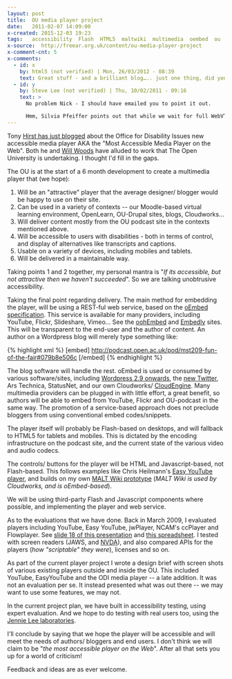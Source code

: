 ```yaml
---
layout: post
title:  OU media player project
date:   2011-02-07 14:09:00
x-created: 2015-12-03 19:23
tags:   accessibility  Flash  HTML5  maltwiki  multimedia  oembed  ou  video
x-source:  http://freear.org.uk/content/ou-media-player-project
x-comment-cnt: 5
x-comments:
  - id: x
    by: html5 (not verified) | Mon, 26/03/2012 - 08:39
    text: Great stuff - and a brilliant blog….. just one thing, did you notice how the Google logo reacted when you ‘shook’ the window?
  - id: y
    by: Steve Lee (not verified) | Thu, 10/02/2011 - 09:16
    text: >
      No problem Nick - I should have emailed you to point it out.

      Hmm, Silvia Pfeiffer points out that while we wait for full WebVTT support, ...
---
```



Tony [Hirst has just blogged][hirst] about the Office for Disability Issues new
accessible media player AKA the "Most Accessible Media Player on the Web".
Both he and [Will Woods][] have alluded to work that The Open University is undertaking.
I thought I'd fill in the gaps.

The OU is at the start of a 6 month development to create a multimedia player that (we hope):

1. Will be an "attractive" player that the average designer/ blogger would be happy to use on their site.
2. Can be used in a variety of contexts -- our Moodle-based virtual learning
  environment, OpenLearn, OU-Drupal sites, blogs, Cloudworks...
3. Will deliver content mostly from the OU podcast site in the contexts mentioned above.
4. Will be accessible to users with disabilities - both in terms of control,
  and display of alternatives like transcripts and captions.
5. Usable on a variety of devices, including mobiles and tablets.
6. Will be delivered in a maintainable way.

Taking points 1 and 2 together, my personal mantra is "_If its accessible,
but not attractive then we haven't succeeded_".
So we are talking unobtrusive accessibility.

Taking the final point regarding delivery. The main method for embedding the player,
will be using a REST-ful web service, based on the [oEmbed specification][].
This service is available for many providers, including YouTube, Flickr, Slideshare, Vimeo...
See the [oohEmbed][] and [Embedly][] sites.
This will be transparent to the end-user and the author of content.
An author on a Wordpress blog will merely type something like:


{% highlight xml %}
[embed] http://podcast.open.ac.uk/pod/mst209-fun-of-the-fair#079b8e506c [/embed]
{% endhighlight %}


The blog software will handle the rest. oEmbed is used or consumed by various
software/sites, including [Wordpress 2.9 onwards][], the [new Twitter][],
Ars Technica, StatusNet, and our own Cloudworks/ [CloudEngine][].
Many multimedia providers can be plugged in with little effort, a great benefit, so
authors will be able to embed from YouTube, Flickr and OU-podcast in the same way.
The promotion of a service-based approach does not preclude bloggers from using conventional embed codes/snippets.

The player itself will probably be Flash-based on desktops, and will fallback to HTML5 for tablets and mobiles. This is dictated by the encoding infrastructure on the podcast site, and the current state of the various video and audio codecs.

The controls/ buttons for the player will be HTML and Javascript-based, not Flash-based.
This follows examples like Chris Heilmann's [Easy YouTube player][], and builds
on my own [MALT Wiki prototype][] (_MALT Wiki is used by Cloudworks, and is oEmbed-based_).

We will be using third-party Flash and Javascript components where possible, and implementing the player and web service.

As to the evaluations that we have done. Back in March 2009, I evaluated players
including YouTube, Easy YouTube, jwPlayer, NCAM's ccPlayer and Flowplayer.
See [slide 18 of this presentation][slide 18] and [this spreadsheet][].
I tested with screen readers (JAWS, and [NVDA][]), and also compared APIs
for the players (_how "scriptable" they were_), licenses and so on.

As part of the current player project I wrote a design brief with screen shots of various existing players outside and inside the OU.
This included YouTube, EasyYouTube and the ODI media player -- a late addition.
It was not an evaluation per se.
It instead presented what was out there -- we may want to use some features, we may not.

In the current project plan, we have built in accessibility testing, using expert evaluation.
And we hope to do testing with real users too, using the [Jennie Lee laboratories][].

I'll conclude by saying that we hope the player will be accessible and will meet the needs of authors/ bloggers and end users.
I don't think we will claim to be "_the most accessible player on the Web_".
After all that sets you up for a world of criticism!

Feedback and ideas are as ever welcome.


[Hirst]: http://blog.ouseful.info/2011/02/06/the-most-accessible-media-player-on-the-web/
[Will Woods]: http://technocrapy.wordpress.com/2011/02/06/are-waterfalls-agile/
[oEmbed specification]: http://oembed.com/
[oohEmbed]: http://oohembed.com/
[Embedly]: http://api.embed.ly/
[Wordpress 2.9 onwards]: http://codex.wordpress.org/Embeds
[new Twitter]: https://twitter.com/noradio/status/24790949420
    "'@anildash many of them do use OEmbed, yes.' by Marcel Molina, 9:52 PM - 17 Sep 2010 (CA, USA)"
[CloudEngine]: http://getcloudengine.org//wiki/oEmbed
[Easy YouTube player]: http://icant.co.uk/easy-youtube/?http://youtube.com/watch?v=uBdwM7oQivk
[MALT Wiki prototype]: http://maltwiki.org/
[slide 18]: http://slideshare.net/nfreear/malt-wiki-techshare2009/18
[this spreadsheet]: http://spreadsheets.google.com/pub?key=0AgJMkdi3MO4HdFNDdElzUUhMejAzaWZoMFJ0emw3a0E&hl=en_GB&single=true&gid=1&output=html
[NVDA]: http://nvda-project.org/
[ODI media player]: http://www.officefordisability.gov.uk/inclusive-communications/channels/odi-accessible-media-player.php
[Jennie Lee laboratories]: http://jennielee.open.ac.uk/labs/


[End]: end
